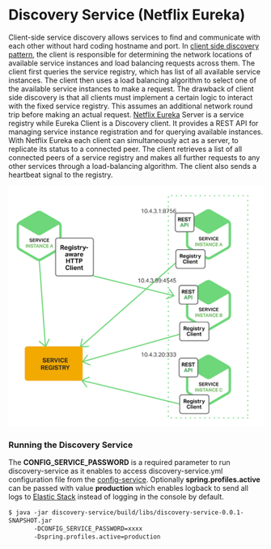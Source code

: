 Discovery Service (Netflix Eureka)
=============

Client-side service discovery allows services to find and communicate with each other without hard coding hostname and port. In [client side discovery pattern](https://www.nginx.com/blog/service-discovery-in-a-microservices-architecture/), the client is responsible for determining the network locations of available service instances and load balancing requests across them. The client first queries the service registry, which has list of all available service instances. The client then uses a load balancing algorithm to select one of the available service instances to make a request.
The drawback of client side discovery is that all clients must implement a certain logic to interact with the fixed service registry. This assumes an additional network round trip before making an actual request.
[Netflix Eureka](http://cloud.spring.io/spring-cloud-netflix/single/spring-cloud-netflix.html#_service_discovery_eureka_clients) Server is a service registry while Eureka Client is a Discovery client. It provides a REST API for managing service instance registration and for querying available instances.
With Netflix Eureka each client can simultaneously act as a server, to replicate its status to a connected peer. The client retrieves a list of all connected peers of a service registry and makes all further requests to any other services through a load-balancing algorithm. The client also sends a heartbeat signal to the registry.

   ![Client side Service Discovery](images/client-side-pattern.png)
   
### Running the Discovery Service

The **CONFIG_SERVICE_PASSWORD** is a required parameter to run discovery-service as it enables to access discovery-service.yml configuration file from the [config-service](/../config-service/README.md).
Optionally **spring.profiles.active** can be passed with value **production** which enables logback to send all logs to [Elastic Stack](/../elastic-stack/README.md) instead of logging in the console by default.

    $ java -jar discovery-service/build/libs/discovery-service-0.0.1-SNAPSHOT.jar
           -DCONFIG_SERVICE_PASSWORD=xxxx
		   -Dspring.profiles.active=production

